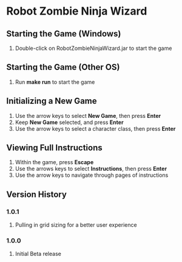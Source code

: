 # Robot Zombie Ninja Wizard

## Starting the Game (Windows)
1. Double-click on RobotZombieNinjaWizard.jar to start the game

## Starting the Game (Other OS)

1. Run **make run** to start the game

## Initializing a New Game

1. Use the arrow keys to select **New Game**, then press **Enter**
2. Keep **New Game** selected, and press **Enter**
3. Use the arrow keys to select a character class, then press **Enter**

## Viewing Full Instructions

1. Within the game, press **Escape**
2. Use the arrows keys to select **Instructions**, then press **Enter**
3. Use the arrow keys to navigate through pages of instructions

## Version History

### 1.0.1
1. Pulling in grid sizing for a better user experience

### 1.0.0
1. Initial Beta release
